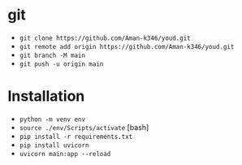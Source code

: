 # git

- `git clone https://github.com/Aman-k346/youd.git`
- `git remote add origin https://github.com/Aman-k346/youd.git`
- `git branch -M main`
- `git push -u origin main`

# Installation

- `python -m venv env`
- `source ./env/Scripts/activate` [bash]
- `pip install -r requirements.txt`
- `pip install uvicorn`
- `uvicorn main:app --reload`